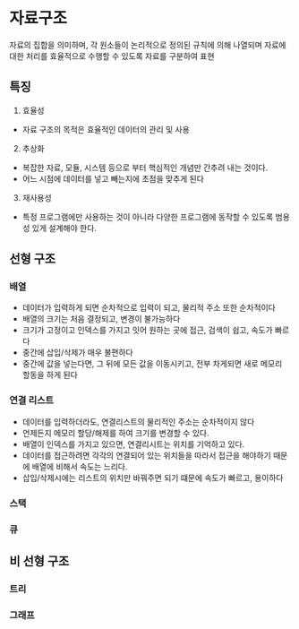 # 자료구조

자료의 집합을 의미하며, 각 원소들이 논리적으로 정의된 규칙에 의해 나열되며 자료에 대한 처리를 효율적으로 수행할 수 있도록 자료를 구분하여 표현

## 특징

1. 효율성

- 자료 구조의 목적은 효율적인 데이터의 관리 및 사용

2. 추상화

- 복잡한 자료, 모듈, 시스템 등으로 부터 핵심적인 개념만 간추려 내는 것이다.
- 어느 시점에 데이터를 넣고 빼는지에 초점을 맞추게 된다

3. 재사용성

- 특정 프로그램에만 사용하는 것이 아니라 다양한 프로그램에 동작할 수 있도록 범용성 있게 설계해야 한다.

## 선형 구조

### 배열

- 데이터가 입력하게 되면 순차적으로 입력이 되고, 물리적 주소 또한 순차적이다
- 배열의 크기는 처음 결정되고, 변경이 불가능하다
- 크기가 고정이고 인덱스를 가지고 잇어 원하는 곳에 접근, 검색이 쉽고, 속도가 빠르다
- 중간에 삽입/삭제가 매우 불편하다
- 중간에 값을 넣는다면, 그 뒤에 모든 값을 이동시키고, 전부 차게되면 새로 메모리 할동을 하게 된다

### 연결 리스트

- 데이터를 입력하더라도, 연결리스트의 물리적인 주소는 순차적이지 않다
- 언제든지 메모리 할당/해제를 하여 크기를 변경할 수 있다.
- 배열이 인덱스를 가지고 있으면, 연결리시트는 위치를 기억하고 있다.
- 데이터를 접근하려면 각각의 연결되어 있는 위치들을 따라서 접근을 해야하기 때문에 배열에 비해서 속도는 느리다.
- 삽입/삭제시에는 리스트의 위치만 바꿔주면 되기 떄문에 속도가 빠르고, 용이하다

### 스택

### 큐

## 비 선형 구조

### 트리

### 그래프
